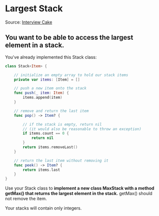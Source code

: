 # Largest Stack
Source: [Interview Cake](https://www.interviewcake.com/question/swift/largest-stack?course=fc1&section=queues-stacks)

## You want to be able to access the largest element in a stack.

You've already implemented this Stack class:
```swift
class Stack<Item> {

    // initialize an empty array to hold our stack items
    private var items: [Item] = []

    // push a new item onto the stack
    func push(_ item: Item) {
        items.append(item)
    }

    // remove and return the last item
    func pop() -> Item? {

        // if the stack is empty, return nil
        // (it would also be reasonable to throw an exception)
        if items.count == 0 {
            return nil
        }
        return items.removeLast()
    }

    // return the last item without removing it
    func peek() -> Item? {
        return items.last
    }
}
```

Use your Stack class to **implement a new class MaxStack with a method getMax() that returns the largest element in the stack.** getMax() should not remove the item.

Your stacks will contain only integers.
